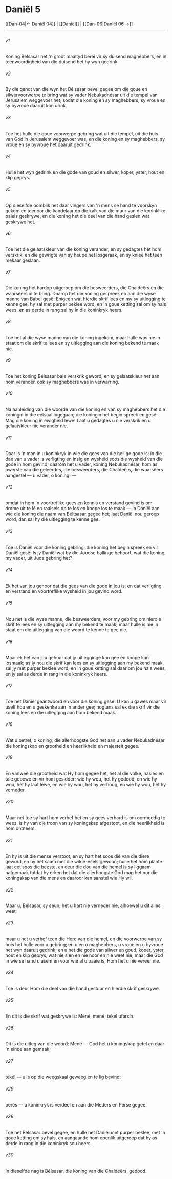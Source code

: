 # Daniël 5

[[Dan-04|← Daniël 04]] | [[Daniël]] | [[Dan-06|Daniël 06 →]]
***

###### v1
Koning Bélsasar het 'n groot maaltyd berei vir sy duisend maghebbers, en in teenwoordigheid van die duisend het hy wyn gedrink. 
###### v2
By die genot van die wyn het Bélsasar bevel gegee om die goue en silwervoorwerpe te bring wat sy vader Nebukadnésar uit die tempel van Jerusalem weggevoer het, sodat die koning en sy maghebbers, sy vroue en sy byvroue daaruit kon drink. 
###### v3
Toe het hulle die goue voorwerpe gebring wat uit die tempel, uit die huis van God in Jerusalem weggevoer was, en die koning en sy maghebbers, sy vroue en sy byvroue het daaruit gedrink. 
###### v4
Hulle het wyn gedrink en die gode van goud en silwer, koper, yster, hout en klip geprys. 
###### v5
Op dieselfde oomblik het daar vingers van 'n mens se hand te voorskyn gekom en teenoor die kandelaar op die kalk van die muur van die koninklike paleis geskrywe, en die koning het die deel van die hand gesien wat geskrywe het. 
###### v6
Toe het die gelaatskleur van die koning verander, en sy gedagtes het hom verskrik, en die gewrigte van sy heupe het losgeraak, en sy knieë het teen mekaar geslaan. 
###### v7
Die koning het hardop uitgeroep om die besweerders, die Chaldeërs en die waarsêers in te bring. Daarop het die koning gespreek en aan die wyse manne van Babel gesê: Enigeen wat hierdie skrif lees en my sy uitlegging te kenne gee, hy sal met purper beklee word, en 'n goue ketting sal om sy hals wees, en as derde in rang sal hy in die koninkryk heers. 
###### v8
Toe het al die wyse manne van die koning ingekom, maar hulle was nie in staat om die skrif te lees en sy uitlegging aan die koning bekend te maak nie. 
###### v9
Toe het koning Bélsasar baie verskrik geword, en sy gelaatskleur het aan hom verander, ook sy maghebbers was in verwarring. 
###### v10
Na aanleiding van die woorde van die koning en van sy maghebbers het die koningin in die eetsaal ingegaan; die koningin het begin spreek en gesê: Mag die koning in ewigheid lewe! Laat u gedagtes u nie verskrik en u gelaatskleur nie verander nie. 
###### v11
Daar is 'n man in u koninkryk in wie die gees van die heilige gode is: in die dae van u vader is verligting en insig en wysheid soos die wysheid van die gode in hom gevind; daarom het u vader, koning Nebukadnésar, hom as owerste van die geleerdes, die besweerders, die Chaldeërs, die waarsêers aangestel — u vader, o koning! — 
###### v12
omdat in hom 'n voortreflike gees en kennis en verstand gevind is om drome uit te lê en raaisels op te los en knope los te maak — in Daniël aan wie die koning die naam van Béltsasar gegee het; laat Daniël nou geroep word, dan sal hy die uitlegging te kenne gee. 
###### v13
Toe is Daniël voor die koning gebring; die koning het begin spreek en vir Daniël gesê: Is jy Daniël wat by die Joodse ballinge behoort, wat die koning, my vader, uit Juda gebring het? 
###### v14
Ek het van jou gehoor dat die gees van die gode in jou is, en dat verligting en verstand en voortreflike wysheid in jou gevind word. 
###### v15
Nou net is die wyse manne, die besweerders, voor my gebring om hierdie skrif te lees en sy uitlegging aan my bekend te maak; maar hulle is nie in staat om die uitlegging van die woord te kenne te gee nie. 
###### v16
Maar ek het van jou gehoor dat jy uitlegginge kan gee en knope kan losmaak; as jy nou die skrif kan lees en sy uitlegging aan my bekend maak, sal jy met purper beklee word, en 'n goue ketting sal daar om jou hals wees, en jy sal as derde in rang in die koninkryk heers. 
###### v17
Toe het Daniël geantwoord en voor die koning gesê: U kan u gawes maar vir uself hou en u geskenke aan 'n ander gee; nogtans sal ek die skrif vir die koning lees en die uitlegging aan hom bekend maak. 
###### v18
Wat u betref, o koning, die allerhoogste God het aan u vader Nebukadnésar die koningskap en grootheid en heerlikheid en majesteit gegee. 
###### v19
En vanweë die grootheid wat Hy hom gegee het, het al die volke, nasies en tale gebewe en vir hom gesidder; wie hy wou, het hy gedood, en wie hy wou, het hy laat lewe, en wie hy wou, het hy verhoog, en wie hy wou, het hy verneder. 
###### v20
Maar net toe sy hart hom verhef het en sy gees verhard is om oormoedig te wees, is hy van die troon van sy koningskap afgestoot, en die heerlikheid is hom ontneem. 
###### v21
En hy is uit die mense verstoot, en sy hart het soos dié van die diere geword, en hy het saam met die wilde-esels gewoon; hulle het hom plante laat eet soos die beeste, en deur die dou van die hemel is sy liggaam natgemaak totdat hy erken het dat die allerhoogste God mag het oor die koningskap van die mens en daaroor kan aanstel wie Hy wil. 
###### v22
Maar u, Bélsasar, sy seun, het u hart nie verneder nie, alhoewel u dit alles weet; 
###### v23
maar u het u verhef teen die Here van die hemel, en die voorwerpe van sy huis het hulle voor u gebring; en u en u maghebbers, u vroue en u byvroue het wyn daaruit gedrink; en u het die gode van silwer en goud, koper, yster, hout en klip geprys, wat nie sien en nie hoor en nie weet nie, maar die God in wie se hand u asem en voor wie al u paaie is, Hom het u nie vereer nie. 
###### v24
Toe is deur Hom die deel van die hand gestuur en hierdie skrif geskrywe. 
###### v25
En dit is die skrif wat geskrywe is: Mené, mené, tekél ufarsín. 
###### v26
Dit is die uitleg van die woord: Mené — God het u koningskap getel en daar 'n einde aan gemaak; 
###### v27
tekél — u is op die weegskaal geweeg en te lig bevind; 
###### v28
perés — u koninkryk is verdeel en aan die Meders en Perse gegee. 
###### v29
Toe het Bélsasar bevel gegee, en hulle het Daniël met purper beklee, met 'n goue ketting om sy hals, en aangaande hom openlik uitgeroep dat hy as derde in rang in die koninkryk sou heers. 
###### v30
In dieselfde nag is Bélsasar, die koning van die Chaldeërs, gedood. 
